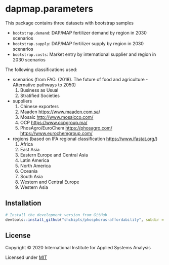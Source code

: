 # dapmap.parameters

This package contains three datasets with bootstrap samples

* `bootstrap.demand`: DAP/MAP fertilizer demand by region in 2030 scenarios
* `bootstrap.supply`: DAP/MAP fertilizer supply by region in 2030 scenarios
* `bootstrap.costs`: Market entry by international supplier and region in 2030 scenarios

The following classifications used:
- scenarios (from FAO. (2018). The future of food and agriculture - Alternative pathways to 2050)
	1. Business as Usual
	2. Stratified Societies
- suppliers
	1. Chinese exporters
	2. Maaden https://www.maaden.com.sa/
	3. Mosaic http://www.mosaicco.com/
	4. OCP https://www.ocpgroup.ma/
	5. PhosAgro/EuroChem  https://phosagro.com/ https://www.eurochemgroup.com/  
- regions (based on IFA regional classification https://www.ifastat.org/)
	1. Africa
	2. East Asia
	3. Eastern Europe and Central Asia
	4. Latin America
	5. North America
	6. Oceania
	7. South Asia
	8. Western and Central Europe
	9. Western Asia
   
## Installation

```R
# Install the development version from GitHub
devtools::install_github("shchipts/phosphorus-affordability", subdir = "R/dapmap.parameters")
```

## License

Copyright © 2020 International Institute for Applied Systems Analysis

Licensed under [MIT](http://opensource.org/licenses/MIT)